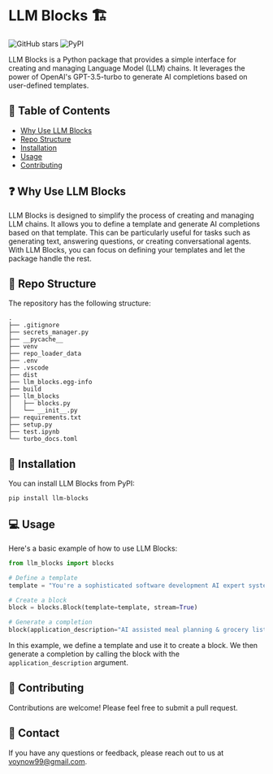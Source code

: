 # LLM Blocks :building_construction:

![GitHub stars](https://img.shields.io/github/stars/voynow/llm-blocks?style=social)
![PyPI](https://img.shields.io/pypi/v/llm-blocks)

LLM Blocks is a Python package that provides a simple interface for creating and managing Language Model (LLM) chains. It leverages the power of OpenAI's GPT-3.5-turbo to generate AI completions based on user-defined templates.

## :book: Table of Contents

- [Why Use LLM Blocks](#why-use-llm-blocks)
- [Repo Structure](#repo-structure)
- [Installation](#installation)
- [Usage](#usage)
- [Contributing](#contributing)

## :question: Why Use LLM Blocks

LLM Blocks is designed to simplify the process of creating and managing LLM chains. It allows you to define a template and generate AI completions based on that template. This can be particularly useful for tasks such as generating text, answering questions, or creating conversational agents. With LLM Blocks, you can focus on defining your templates and let the package handle the rest.

## :file_folder: Repo Structure

The repository has the following structure:

```
.
├── .gitignore
├── secrets_manager.py
├── __pycache__
├── venv
├── repo_loader_data
├── .env
├── .vscode
├── dist
├── llm_blocks.egg-info
├── build
├── llm_blocks
│   ├── blocks.py
│   └── __init__.py
├── requirements.txt
├── setup.py
├── test.ipynb
└── turbo_docs.toml
```

## :wrench: Installation

You can install LLM Blocks from PyPI:

```bash
pip install llm-blocks
```

## :computer: Usage

Here's a basic example of how to use LLM Blocks:

```python
from llm_blocks import blocks

# Define a template
template = "You're a sophisticated software development AI expert system, capable of assistance with the development of advanced software applications. Your job is to produce comprehensive software architecture designs for MVP software solutions.\\n", "{application_description}"

# Create a block
block = blocks.Block(template=template, stream=True)

# Generate a completion
block(application_description="AI assisted meal planning & grocery list given nutritional goals and dietary restrictions.")
```

In this example, we define a template and use it to create a block. We then generate a completion by calling the block with the `application_description` argument.

## :handshake: Contributing

Contributions are welcome! Please feel free to submit a pull request.

## :email: Contact

If you have any questions or feedback, please reach out to us at voynow99@gmail.com.